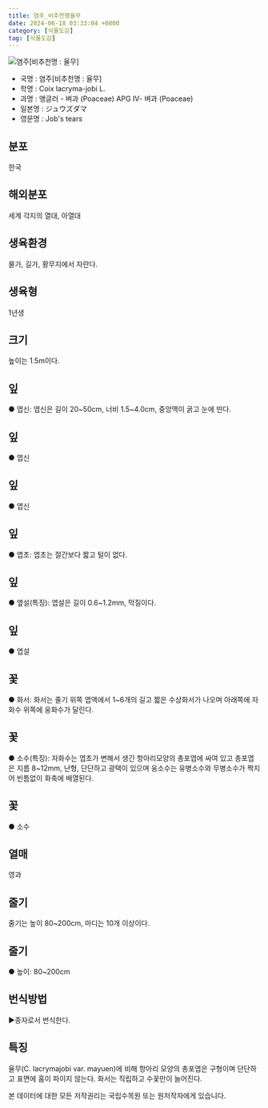 ```yaml
---
title: 염주_비추천명율무
date: 2024-06-18 03:33:04 +0800
category: [식물도감]
tag: [식물도감]
---
```




![염주[비추천명 : 율무]](/fileUpload/plants/basic/Gramineae/Coix/14360/6_th2.JPG)
- 국명 : 염주[비추천명 : 율무]
- 학명 : Coix lacryma-jobi L.
- 과명 : 앵글러 - 벼과 (Poaceae) APG Ⅳ- 벼과 (Poaceae)
- 일본명 : ジュウズダマ
- 영문명 : Job's tears


## 분포
한국
## 해외분포
세계 각지의 열대, 아열대
## 생육환경
물가, 길가, 황무지에서 자란다.
## 생육형
1년생
## 크기
높이는 1.5m이다.
## 잎
● 엽신: 엽신은 길이 20~50cm, 너비 1.5~4.0cm, 중앙맥이 굵고 눈에 띤다.
## 잎
● 엽신
## 잎
● 엽신
## 잎
● 엽초: 엽초는 절간보다 짧고 털이 없다.
## 잎
● 옆설(특징): 엽설은 길이 0.6~1.2mm, 막질이다.
## 잎
● 엽설
## 꽃
● 화서: 화서는 줄기 위쪽 엽액에서 1~6개의 길고 짧은 수상화서가 나오며 아래쪽에 자화수 위쪽에 웅화수가 달린다.
## 꽃
● 소수(특징): 자화수는 엽초가 변해서 생긴 항아리모양의 총포엽에 싸여 있고 총포엽은 지름 8~12mm, 난형, 단단하고 광택이 있으며 웅소수는 유병소수와 무병소수가 짝지어 빈틈없이 화축에 배열된다.
## 꽃
● 소수
## 열매
영과
## 줄기
줄기는 높이 80~200cm, 마디는 10개 이상이다.
## 줄기
● 높이: 80~200cm
## 번식방법
▶종자로서 번식한다.
## 특징
율무(C. lacrymajobi var. mayuen)에 비해 항아리 모양의 총포엽은 구형이며 단단하고 표면에 홈이 파이지 않는다. 화서는 직립하고 수꽃만이 늘어진다.






본 데이터에 대한 모든 저작권리는 국립수목원 또는 원저작자에게 있습니다.
